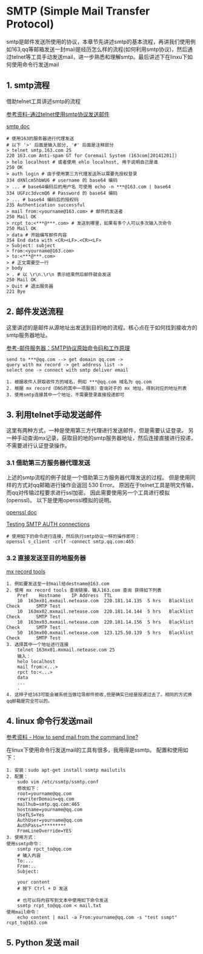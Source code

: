 # SMTP (Simple Mail Transfer Protocol)
smtp是邮件发送所使用的协议，本章节先讲述smtp的基本流程，再讲我们使用例如163,qq等邮箱发送一封mail是经历怎么样的流程(如何利用smtp协议)，然后通过telnet等工具手动发送mail，进一步熟悉和理解smtp。最后讲述下在linxu下如何使用命令行发送mail

## 1. smtp流程
借助telnet工具讲述smtp的流程

[参考资料-通过telnet使用smtp协议发送邮件](http://blog.163.com/lixiangqiu_9202/blog/static/535750372013929101334921/)

[smtp doc](https://tools.ietf.org/html/rfc5321#page-17)
```
# 使用163的服务器进行代理发送
# 以下 '>' 后面是输入部分, '#' 后面是注释部分
> telnet smtp.163.com 25
220 163.com Anti-spam GT for Coremail System (163com[20141201])
> helo localhost # 或者使用 ehlo localhost, 用于说明自己是谁
250 OK
> auth login # 由于使用第三方代理发送所以需要先授权登录
334 dXNlcm5hbWU6 # username 的 base64 编码
> ... # base64编码后的用户名 可使用 echo -n ***@163.com | base64
334 UGFzc3dvcmQ6 # Password 的 base64 编码
> ... # base64 编码后的授权码
235 Authentication successful
> mail from:<yourname@163.com> # 邮件的发送者
250 Mail OK
> rcpt to:<***@***.com> # 发送到哪里，如果有多个人可以多次输入次命令
250 Mail OK
> data # 开始编写邮件内容
354 End data with <CR><LF>.<CR><LF>
> Subject: subject
> from:<yourname@163.com>
> to:<***@***.com>
> # 正文需要空一行
> body
> . # 以 \r\n.\r\n 表示结束然后邮件就会发送
250 Mail OK
> Quit # 退出服务器 
221 Bye
```

## 2. 邮件发送流程
这里讲述的是邮件从源地址出发送到目的地的流程。核心点在于如何找到接收方的smtp服务器地址。

[参考-邮件服务器：SMTP协议原始命令码和工作原理](https://my.oschina.net/mailit/blog/86512)
```
send to ***@qq.com --> get domain qq.com -> 
query with mx record -> get address list -> 
select one -> connect with smtp deliver email   

1. 根据收件人获取收件方的域名，例如 ***@qq.com 域名为 qq.com
2. 根据 mx record（DNS的其中一项服务）查询对于的 mx 地址，得到对应的地址列表
3. 使用smtp连接其中一个地址，不需要登录直接投递即可
```

## 3. 利用telnet手动发送邮件
这里有两种方式，一种是使用第三方代理进行发送邮件，但是需要认证登录。
另一种手动查询mx记录，获取目的地的smtp服务器地址，然后连接直接进行投递，不需要进行认证登录操作。

### 3.1 借助第三方服务器代理发送
上述的smtp流程的例子就是一个借助第三方服务器代理发送的过程。
但是使用同样的方式对qq邮箱进行操作会返回 530 Error。
原因在于telnet工具是明文传输，而qq对传输过程要求进行ssl加密。
因此需要使用另一个工具进行模拟(openssl)。
以下是使用openssl模拟的说明。

[openssl doc](https://www.openssl.org/docs/manmaster/apps/s_client.html)

[Testing SMTP AUTH connections](https://qmail.jms1.net/test-auth.shtml)

```
# 使用如下的命令进行连接，然后执行smtp协议一样的操作即可：
openssl s_client -crlf -connect smtp.qq.com:465
```

### 3.2 直接发送至目的地服务器

[mx record tools](http://mxtoolbox.com/)
```
1. 例如要发送至一封mail给destname@163.com
2. 使用 mx record tools 查询链接，输入163.com 查询 获得如下列表
    Pref	Hostname	IP Address	TTL	
    10	163mx01.mxmail.netease.com	220.181.14.135	5 hrs	Blacklist Check      SMTP Test
    10	163mx02.mxmail.netease.com	220.181.14.144	5 hrs	Blacklist Check      SMTP Test
    10	163mx03.mxmail.netease.com	220.181.14.156	5 hrs	Blacklist Check      SMTP Test
    50	163mx00.mxmail.netease.com	123.125.50.139	5 hrs	Blacklist Check      SMTP Test
3. 选择其中一个地址进行连接
    telnet 163mx01.mxmail.netease.com 25
    输入：
    helo localhost
    mail from:<...>
    rpct to:<...>
    data
    ...
    .
4. 这样子给163可能会被系统当做垃圾邮件拒收,但是确实已经是投递过去了。相同的方式换qq邮箱是完全可以的。

```

## 4. linux 命令行发送mail
[参考资料 - How to send mail from the command line?](http://askubuntu.com/questions/12917/how-to-send-mail-from-the-command-line)

在linux下使用命令行发送mail的工具有很多，我用得是ssmtp。
配置和使用如下：
```
1. 安装：sudo apt-get install ssmtp mailutils
2. 配置：
    sudo vim /etc/ssmtp/ssmtp.conf
    修改如下：
    root=yourname@qq.com
    rewriterDomain=qq.com
    mailhub=smtp.qq.com:465
    hostname=yourname@qq.com
    UseTLS=Yes
    AuthUser=yourname@qq.com
    AuthPass=*********
    FromLineOverride=YES
3. 使用方式：
使用ssmtp命令：
    ssmtp rpct_to@qq.com
    # 输入内容
    To:...
    From:..
    Subject:

    your content
    # 按下 Ctrl + D 发送

    # 也可以将内容写到文本中使用如下命令发送
    ssmtp rcpt_to@qq.com < mail.txt
使用mail命令：
    echo content | mail -a From:yourname@qq.com -s "test ssmpt" rcpt_to@163.com
```

## 5. Python 发送 mail
```
```